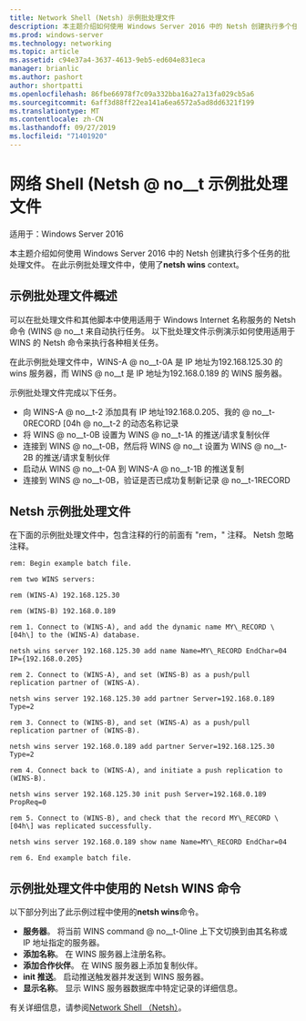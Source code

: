 ```yaml
---
title: Network Shell (Netsh) 示例批处理文件
description: 本主题介绍如何使用 Windows Server 2016 中的 Netsh 创建执行多个任务的批处理文件。
ms.prod: windows-server
ms.technology: networking
ms.topic: article
ms.assetid: c94e37a4-3637-4613-9eb5-ed604e831eca
manager: brianlic
ms.author: pashort
author: shortpatti
ms.openlocfilehash: 86fbe66978f7c09a332bba16a27a13fa029cb5a6
ms.sourcegitcommit: 6aff3d88ff22ea141a6ea6572a5ad8dd6321f199
ms.translationtype: MT
ms.contentlocale: zh-CN
ms.lasthandoff: 09/27/2019
ms.locfileid: "71401920"
---
```

# <a name="network-shell-netsh-example-batch-file"></a>网络 Shell \(Netsh @ no__t 示例批处理文件

适用于：Windows Server 2016

本主题介绍如何使用 Windows Server 2016 中的 Netsh 创建执行多个任务的批处理文件。 在此示例批处理文件中，使用了**netsh wins** context。

## <a name="example-batch-file-overview"></a>示例批处理文件概述

可以在批处理文件和其他脚本中使用适用于 Windows Internet 名称服务的 Netsh 命令 \(WINS @ no__t 来自动执行任务。 以下批处理文件示例演示如何使用适用于 WINS 的 Netsh 命令来执行各种相关任务。

在此示例批处理文件中，WINS-A @ no__t-0A 是 IP 地址为192.168.125.30 的 wins 服务器，而 WINS @ no__t 是 IP 地址为192.168.0.189 的 WINS 服务器。

示例批处理文件完成以下任务。

- 向 WINS-A @ no__t-2 添加具有 IP 地址192.168.0.205、我的 @ no__t-0RECORD \[04h @ no__t-2 的动态名称记录
- 将 WINS @ no__t-0B 设置为 WINS @ no__t-1A 的推送/请求复制伙伴
- 连接到 WINS @ no__t-0B，然后将 WINS @ no__t 设置为 WINS @ no__t-2B 的推送/请求复制伙伴
- 启动从 WINS @ no__t-0A 到 WINS-A @ no__t-1B 的推送复制
- 连接到 WINS @ no__t-0B，验证是否已成功复制新记录 @ no__t-1RECORD

## <a name="netsh-example-batch-file"></a>Netsh 示例批处理文件

在下面的示例批处理文件中，包含注释的行的前面有 "rem，" 注释。 Netsh 忽略注释。

    rem: Begin example batch file.
    
    rem two WINS servers:
    
    rem (WINS-A) 192.168.125.30
    
    rem (WINS-B) 192.168.0.189
    
    rem 1. Connect to (WINS-A), and add the dynamic name MY\_RECORD \[04h\] to the (WINS-A) database.
    
    netsh wins server 192.168.125.30 add name Name=MY\_RECORD EndChar=04 IP={192.168.0.205}
    
    rem 2. Connect to (WINS-A), and set (WINS-B) as a push/pull replication partner of (WINS-A).
    
    netsh wins server 192.168.125.30 add partner Server=192.168.0.189 Type=2
    
    rem 3. Connect to (WINS-B), and set (WINS-A) as a push/pull replication partner of (WINS-B).
    
    netsh wins server 192.168.0.189 add partner Server=192.168.125.30 Type=2
    
    rem 4. Connect back to (WINS-A), and initiate a push replication to (WINS-B).
    
    netsh wins server 192.168.125.30 init push Server=192.168.0.189 PropReq=0
    
    rem 5. Connect to (WINS-B), and check that the record MY\_RECORD \[04h\] was replicated successfully.
    
    netsh wins server 192.168.0.189 show name Name=MY\_RECORD EndChar=04
    
    rem 6. End example batch file.

## <a name="netsh-wins-commands-used-in-the-example-batch-file"></a>示例批处理文件中使用的 Netsh WINS 命令

以下部分列出了此示例过程中使用的**netsh wins**命令。

- **服务器**。 将当前 WINS command @ no__t-0line 上下文切换到由其名称或 IP 地址指定的服务器。
- **添加名称**。 在 WINS 服务器上注册名称。
- **添加合作伙伴**。 在 WINS 服务器上添加复制伙伴。
- **init 推送**。 启动推送触发器并发送到 WINS 服务器。
- **显示名称**。 显示 WINS 服务器数据库中特定记录的详细信息。  

有关详细信息，请参阅[Network Shell （Netsh）](netsh.md)。
